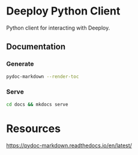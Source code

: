 # Deeploy Python Client

Python client for interacting with Deeploy.

## Documentation

### Generate

```bash
pydoc-markdown --render-toc
```

### Serve

```bash
cd docs && mkdocs serve
```

# Resources

https://pydoc-markdown.readthedocs.io/en/latest/